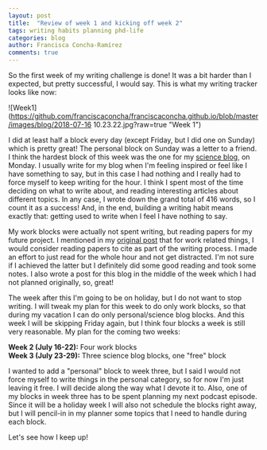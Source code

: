 ```yaml
---
layout: post
title:  "Review of week 1 and kicking off week 2"
tags: writing habits planning phd-life
categories: blog
author: Francisca Concha-Ramírez
comments: true
---
```


So the first week of my writing challenge is done! It was a bit harder than I expected, but pretty successful, I would say. This is what my writing tracker looks like now:

![Week1](https://github.com/franciscaconcha/franciscaconcha.github.io/blob/master/images/blog/2018-07-16 10.23.22.jpg?raw=true "Week 1")

I did at least half a block every day (except Friday, but I did one on Sunday) which is pretty great! The personal block on Sunday was a letter to a friend. I think the hardest block of this week was the one for my <a href="http://primerfoton.cl" target="blank">science blog<i class="fa fa-fw fa-external-link"></i></a>, on Monday. I usually write for my blog when I'm feeling inspired or feel like I have something to say, but in this case I had nothing and I really had to force myself to keep writing for the hour. I think I spent most of the time deciding on what to write about, and reading interesting articles about different topics. In any case, I wrote down the grand total of 416 words, so I count it as a success! And, in the end, building a writing habit means exactly that: getting used to write when I feel I have nothing to say.

My work blocks were actually not spent writing, but reading papers for my future project. I mentioned in my <a href="http://francisca.cr/blog/2018/06/27/Getting-my-writing-habit-back.html">original post</a> that for work related things, I would consider reading papers to cite as part of the writing process. I made an effort to just read for the whole hour and not get distracted. I'm not sure if I achieved the latter but I definitely did some good reading and took some notes. I also wrote a post for this blog in the middle of the week which I had not planned originally, so, great!

The week after this I'm going to be on holiday, but I do not want to stop writing. I will tweak my plan for this week to do only work blocks, so that during my vacation I can do only personal/science blog blocks. And this week I will be skipping Friday again, but I think four blocks a week is still very reasonable. My plan for the coming two weeks:

**Week 2 (July 16-22):** Four work blocks  
**Week 3 (July 23-29):** Three science blog blocks, one "free" block

I wanted to add a "personal" block to week three, but I said I would not force myself to write things in the personal category, so for now I'm just leaving it free. I will decide along the way what I devote it to. Also, one of my blocks in week three has to be spent planning my next podcast episode. Since it will be a holiday week I will also not schedule the blocks right away, but I will pencil-in in my planner some topics that I need to handle during each block.

Let's see how I keep up!
